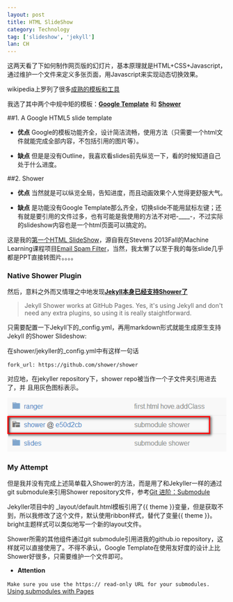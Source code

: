 ```yaml
---
layout: post
title: HTML SlideShow
category: Technology
tag: ['slideshow', 'jekyll']
lan: CH
---
```


这两天看了下如何制作网页版的幻灯片，基本原理就是HTML+CSS+Javascript，通过维护一个文件来定义多张页面，用Javascript来实现动态切换效果。

<!--preview-->

wikipedia上罗列了很多[成熟的模板和工具](http://en.wikipedia.org/wiki/Web-based_slideshow#List_of_web-based_slide_shows)

我选了其中两个中规中矩的模板：[__Google Template__](https://code.google.com/p/html5slides/) 和 [__Shower__](https://github.com/shower/shwr.me)

##1. A Google HTML5 slide template 

* __优点__ Google的模板功能齐全，设计简洁流畅，使用方法（只需要一个html文件就能完成全部内容，不包括引用的图片等）。

* __缺点__ 但是是没有Outline，我喜欢看slides前先纵览一下，看的时候知道自己处于什么进度。

##2. Shower 

* __优点__ 当然就是可以纵览全局，告知进度，而且动画效果个人觉得更舒服大气。

* __缺点__ 是功能没有Google Template那么齐全，切换slide不能用鼠标左键；还有就是要引用的文件过多，也有可能是我使用的方法不对吧-____-，不过实际的slideshow内容也是一个html页面可以搞定的。


这是我的[第一个HTML SlideShow](http://rangerway.com/slides/SpamFilter)，源自我在Stevens 2013Fall的Machine Learning课程项目[Email Spam Filter](https://github.com/shohoku11wrj/Spam-Filter)，当然，我太懒了以至于我的每张slide几乎都是PPT直接转图片。。。。

### Native Shower Plugin

然后，意料之外而又情理之中地发现[__Jekyll本身已经支持Shower了__](https://github.com/shower/jekyller)

>Jekyll Shower works at GitHub Pages. Yes, it's using Jekyll and don't need 
any extra plugins, so using it is really staightforward.

只需要配置一下Jekyll下的_config.yml，再用markdown形式就能生成原生支持Jekyll
的Shower Slideshow:

在shower/jekyller的_config.yml中有这样一句话

    fork_url: https://github.com/shower/shower

对应地，在jekyller repository下，shower repo被当作一个子文件夹引用进去了，并
且用灰色图标表示。


![fork shower](/images/slideshow/fork_shower.png)

### My Attempt

但是我并没有完成上述简单载入Shower的方法，而是用了和Jekyller一样的通过git submodule来引用Shower repository文件，参考[Git 进阶：Submodule](http://havee.me/linux/2012-06/the-git-advanced-submodule.html)

Jekyller项目中的 _layout/default.html模板引用了{{ theme }}变量，但是获取不到，所以我修改了这个文件，默认使用ribbon样式，替代了变量{{ theme }}。bright主题样式可以类似地写一个新的layout文件。

Shower所需的其他组件通过git submodule引用进我的github.io repository，这样就可以直接使用了。不得不承认，Google Template在使用友好度的设计上比Shower好很多，只需要维护一个文件即可。

* __Attention__

`Make sure you use the https:// read-only URL for your submodules.` [Using submodules with Pages](https://help.github.com/articles/using-submodules-with-pages)